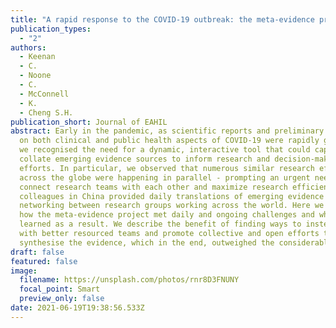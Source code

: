 ```yaml
---
title: "A rapid response to the COVID-19 outbreak: the meta-evidence project. "
publication_types:
  - "2"
authors:
  - Keenan
  - C.
  - Noone
  - C.
  - McConnell
  - K.
  - Cheng S.H.
publication_short: Journal of EAHIL
abstract: Early in the pandemic, as scientific reports and preliminary research
  on both clinical and public health aspects of COVID-19 were rapidly generated,
  we recognised the need for a dynamic, interactive tool that could capture and
  collate emerging evidence sources to inform research and decision-making
  efforts. In particular, we observed that numerous similar research efforts
  across the globe were happening in parallel - prompting an urgent need to
  connect research teams with each other and maximize research efficiency. Our
  colleagues in China provided daily translations of emerging evidence to aid
  networking between research groups working across the world. Here we describe
  how the meta-evidence project met daily and ongoing challenges and what was
  learned as a result. We describe the benefit of finding ways to instead work
  with better resourced teams and promote collective and open efforts to
  synthesise the evidence, which in the end, outweighed the considerable costs.
draft: false
featured: false
image:
  filename: https://unsplash.com/photos/rnr8D3FNUNY
  focal_point: Smart
  preview_only: false
date: 2021-06-19T19:38:56.533Z
---
```

